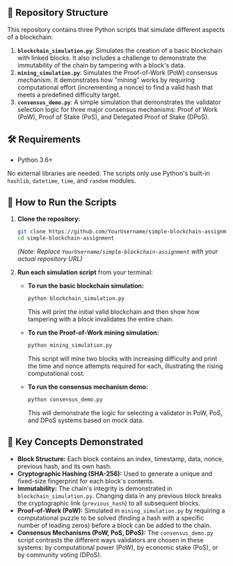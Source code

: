 ## 📁 Repository Structure

This repository contains three Python scripts that simulate different aspects of a blockchain:

1.  **`blockchain_simulation.py`**: Simulates the creation of a basic blockchain with linked blocks. It also includes a challenge to demonstrate the immutability of the chain by tampering with a block's data.
2.  **`mining_simulation.py`**: Simulates the Proof-of-Work (PoW) consensus mechanism. It demonstrates how "mining" works by requiring computational effort (incrementing a nonce) to find a valid hash that meets a predefined difficulty target.
3.  **`consensus_demo.py`**: A simple simulation that demonstrates the validator selection logic for three major consensus mechanisms: Proof of Work (PoW), Proof of Stake (PoS), and Delegated Proof of Stake (DPoS).

## 🛠️ Requirements

-   Python 3.6+

No external libraries are needed. The scripts only use Python's built-in `hashlib`, `datetime`, `time`, and `random` modules.

## 🚀 How to Run the Scripts

1.  **Clone the repository:**
    ```bash
    git clone https://github.com/YourUsername/simple-blockchain-assignment.git
    cd simple-blockchain-assignment
    ```
    *(Note: Replace `YourUsername/simple-blockchain-assignment` with your actual repository URL)*

2.  **Run each simulation script** from your terminal:

    *   **To run the basic blockchain simulation:**
        ```bash
        python blockchain_simulation.py
        ```
        This will print the initial valid blockchain and then show how tampering with a block invalidates the entire chain.

    *   **To run the Proof-of-Work mining simulation:**
        ```bash
        python mining_simulation.py
        ```
        This script will mine two blocks with increasing difficulty and print the time and nonce attempts required for each, illustrating the rising computational cost.

    *   **To run the consensus mechanism demo:**
        ```bash
        python consensus_demo.py
        ```
        This will demonstrate the logic for selecting a validator in PoW, PoS, and DPoS systems based on mock data.

## 🎯 Key Concepts Demonstrated

*   **Block Structure:** Each block contains an index, timestamp, data, nonce, previous hash, and its own hash.
*   **Cryptographic Hashing (SHA-256):** Used to generate a unique and fixed-size fingerprint for each block's contents.
*   **Immutability:** The chain's integrity is demonstrated in `blockchain_simulation.py`. Changing data in any previous block breaks the cryptographic link (`previous_hash`) to all subsequent blocks.
*   **Proof-of-Work (PoW):** Simulated in `mining_simulation.py` by requiring a computational puzzle to be solved (finding a hash with a specific number of leading zeros) before a block can be added to the chain.
*   **Consensus Mechanisms (PoW, PoS, DPoS):** The `consensus_demo.py` script contrasts the different ways validators are chosen in these systems: by computational power (PoW), by economic stake (PoS), or by community voting (DPoS).